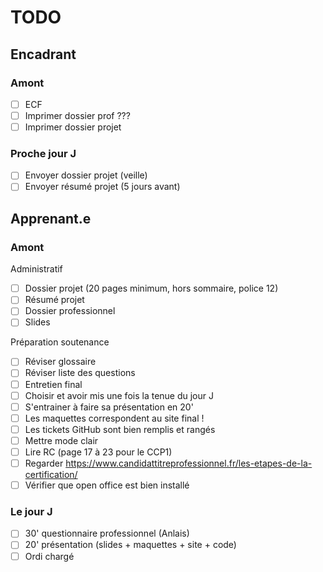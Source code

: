 # TODO

## Encadrant

### Amont

- [ ] ECF
- [ ] Imprimer dossier prof ???
- [ ] Imprimer dossier projet

### Proche jour J

- [ ] Envoyer dossier projet (veille)
- [ ] Envoyer résumé projet (5 jours avant)

## Apprenant.e

### Amont

Administratif

- [ ] Dossier projet (20 pages minimum, hors sommaire, police 12)
- [ ] Résumé projet
- [ ] Dossier professionnel
- [ ] Slides

Préparation soutenance

- [ ] Réviser glossaire
- [ ] Réviser liste des questions
- [ ] Entretien final
- [ ] Choisir et avoir mis une fois la tenue du jour J
- [ ] S'entrainer à faire sa présentation en 20'
- [ ] Les maquettes correspondent au site final !
- [ ] Les tickets GitHub sont bien remplis et rangés
- [ ] Mettre mode clair
- [ ] Lire RC (page 17 à 23 pour le CCP1)
- [ ] Regarder https://www.candidattitreprofessionnel.fr/les-etapes-de-la-certification/
- [ ] Vérifier que open office est bien installé

### Le jour J

- [ ] 30' questionnaire professionnel (Anlais)
- [ ] 20' présentation (slides + maquettes + site + code)
- [ ] Ordi chargé
